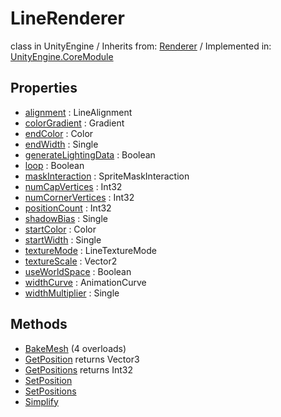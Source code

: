 # LineRenderer
class in UnityEngine
 / Inherits from: <a href="https://docs.unity3d.com/6000.0/Documentation/ScriptReference/Renderer.html" target="_blank">Renderer</a> / Implemented in: <a href="https://docs.unity3d.com/6000.0/Documentation/ScriptReference/UnityEngine.CoreModule.html" target="_blank">UnityEngine.CoreModule</a>
## Properties
- <a href="https://docs.unity3d.com/6000.0/Documentation/ScriptReference/LineRenderer-alignment.html" target="_blank">alignment</a> : LineAlignment
- <a href="https://docs.unity3d.com/6000.0/Documentation/ScriptReference/LineRenderer-colorGradient.html" target="_blank">colorGradient</a> : Gradient
- <a href="https://docs.unity3d.com/6000.0/Documentation/ScriptReference/LineRenderer-endColor.html" target="_blank">endColor</a> : Color
- <a href="https://docs.unity3d.com/6000.0/Documentation/ScriptReference/LineRenderer-endWidth.html" target="_blank">endWidth</a> : Single
- <a href="https://docs.unity3d.com/6000.0/Documentation/ScriptReference/LineRenderer-generateLightingData.html" target="_blank">generateLightingData</a> : Boolean
- <a href="https://docs.unity3d.com/6000.0/Documentation/ScriptReference/LineRenderer-loop.html" target="_blank">loop</a> : Boolean
- <a href="https://docs.unity3d.com/6000.0/Documentation/ScriptReference/LineRenderer-maskInteraction.html" target="_blank">maskInteraction</a> : SpriteMaskInteraction
- <a href="https://docs.unity3d.com/6000.0/Documentation/ScriptReference/LineRenderer-numCapVertices.html" target="_blank">numCapVertices</a> : Int32
- <a href="https://docs.unity3d.com/6000.0/Documentation/ScriptReference/LineRenderer-numCornerVertices.html" target="_blank">numCornerVertices</a> : Int32
- <a href="https://docs.unity3d.com/6000.0/Documentation/ScriptReference/LineRenderer-positionCount.html" target="_blank">positionCount</a> : Int32
- <a href="https://docs.unity3d.com/6000.0/Documentation/ScriptReference/LineRenderer-shadowBias.html" target="_blank">shadowBias</a> : Single
- <a href="https://docs.unity3d.com/6000.0/Documentation/ScriptReference/LineRenderer-startColor.html" target="_blank">startColor</a> : Color
- <a href="https://docs.unity3d.com/6000.0/Documentation/ScriptReference/LineRenderer-startWidth.html" target="_blank">startWidth</a> : Single
- <a href="https://docs.unity3d.com/6000.0/Documentation/ScriptReference/LineRenderer-textureMode.html" target="_blank">textureMode</a> : LineTextureMode
- <a href="https://docs.unity3d.com/6000.0/Documentation/ScriptReference/LineRenderer-textureScale.html" target="_blank">textureScale</a> : Vector2
- <a href="https://docs.unity3d.com/6000.0/Documentation/ScriptReference/LineRenderer-useWorldSpace.html" target="_blank">useWorldSpace</a> : Boolean
- <a href="https://docs.unity3d.com/6000.0/Documentation/ScriptReference/LineRenderer-widthCurve.html" target="_blank">widthCurve</a> : AnimationCurve
- <a href="https://docs.unity3d.com/6000.0/Documentation/ScriptReference/LineRenderer-widthMultiplier.html" target="_blank">widthMultiplier</a> : Single
## Methods
- <a href="https://docs.unity3d.com/6000.0/Documentation/ScriptReference/LineRenderer.BakeMesh.html" target="_blank">BakeMesh</a> (4 overloads)
- <a href="https://docs.unity3d.com/6000.0/Documentation/ScriptReference/LineRenderer.GetPosition.html" target="_blank">GetPosition</a> returns Vector3
- <a href="https://docs.unity3d.com/6000.0/Documentation/ScriptReference/LineRenderer.GetPositions.html" target="_blank">GetPositions</a> returns Int32
- <a href="https://docs.unity3d.com/6000.0/Documentation/ScriptReference/LineRenderer.SetPosition.html" target="_blank">SetPosition</a>
- <a href="https://docs.unity3d.com/6000.0/Documentation/ScriptReference/LineRenderer.SetPositions.html" target="_blank">SetPositions</a>
- <a href="https://docs.unity3d.com/6000.0/Documentation/ScriptReference/LineRenderer.Simplify.html" target="_blank">Simplify</a>
